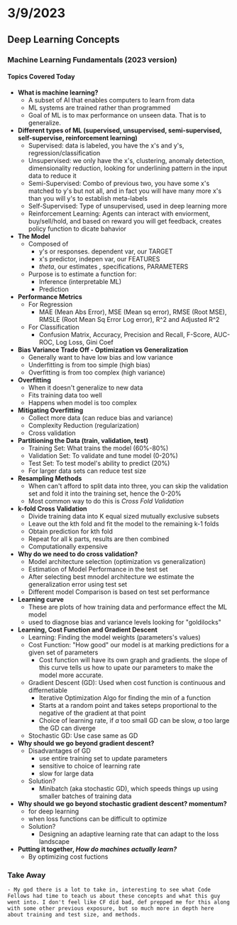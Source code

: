 # 3/9/2023

## Deep Learning Concepts

### Machine Learning Fundamentals (2023 version)

#### Topics Covered Today

- **What is machine learning?**
    - A subset of AI that enables computers to learn from data
    - ML systems are trained rather than programmed
    - Goal of ML is to max performance on unseen data. That is to generalize.
- **Different types of ML (supervised, unsupervised, semi-supervised, self-supervise, reinforcement learning)**
    - Supervised: data is labeled, you have the x's and y's, regression/classification
    - Unsupervised: we only have the x's, clustering, anomaly detection, dimensionality reduction, looking for underlining pattern in the input data to reduce it
    - Semi-Supervised: Combo of previous two, you have some x's matched to y's but not all, and in fact you will have many more x's than you will y's to establish meta-labels
    - Self-Supervised: Type of unsupervised, used in deep learning more
    - Reinforcement Learning: Agents can interact with enviorment, buy/sell/hold, and based on reward you will get feedback, creates policy function to dicate bahavior
- **The Model**
    - Composed of
        - y's or responses. dependent var, our TARGET
        - x's predictor, indepen var, our FEATURES
        - _theta_, our estimates , specifications, PARAMETERS
    - Purpose is to estimate a function for:
        - Inference (interpretable ML)
        - Prediction
- **Performance Metrics**
    - For Regression
        - MAE (Mean Abs Error), MSE (Mean sq error), RMSE (Root MSE), RMSLE (Root Mean Sq Error Log error), R^2 and Adjusted R^2
    - For Classification
        - Confusion Matrix, Accuracy, Precision and Recall, F-Score, AUC-ROC, Log Loss, Gini Coef
- **Bias Variance Trade Off - Optimization vs Generalization**
    - Generally want to have low bias and low variance
    - Underfitting is from too simple (high bias)
    - Overfitting is from too complex (high variance)
- **Overfitting**
    - When it doesn't generalize to new data
    - Fits training data too well
    - Happens when model is too complex
- **Mitigating Overfitting**
    - Collect more data (can reduce bias and variance)
    - Complexity Reduction (regularization)
    - Cross validation
- **Partitioning the Data (train, validation, test)**
    - Training Set: What trains the model (60%-80%)
    - Validation Set: To validate and tune model (0-20%)
    - Test Set: To test model's ability to predict (20%)
    - For larger data sets can reduce test size
- **Resampling Methods**
    - When can't afford to split data into three, you can skip the validation set and fold it into the training set, hence the 0-20% 
    - Most common way to do this is _Cross Fold Validation_
- **k-fold Cross Validation**
    - Divide training data into K equal sized mutually exclusive subsets
    - Leave out the kth fold and fit the model to the remaining k-1 folds
    - Obtain prediction for kth fold
    - Repeat for all k parts, results are then combined
    - Computationally expensive
- **Why do we need to do cross validation?**
    - Model architecture selection (optimization vs generalization)
    - Estimation of Model Performance in the test set
    - After selecting best mnodel architecture we estimate the generalization error using test set
    - Different model Comparison is based on test set performance
- **Learning curve**
    - These are plots of how training data and performance effect the ML model
    - used to diagnose bias and variance levels looking for "goldilocks"
- **Learning, Cost Function and Gradient Descent**
    - Learning: Finding the model weights (parameters's values)
    - Cost Function: "How good" our model is at marking predictions for a given set of parameters
        - Cost function will have its own graph and gradients. the slope of this curve tells us how to upate our parameters to make the model more accurate.
    - Gradient Descent (GD): Used when cost function is continuous and differnetiable
        - Iterative Optimization Algo for finding the min of a function
        - Starts at a random point and takes seteps proportional to the negative of the gradient at that point
        - Choice of learning rate, if _a_ too small GD can be slow, _a_ too large the GD can diverge
    - Stochastic GD: Use case same as GD
- **Why should we go beyond gradient descent?**
    - Disadvantages of GD
        - use entire training set to update parameters
        - sensitive to choice of learning rate
        - slow for large data
    - Solution?
        - Minibatch (aka stochastic GD), which speeds things up using smaller batches of training data
- **Why should we go beyond stochastic gradient descent? momentum?**
    - for deep learning
    - when loss functions can be difficult to optimize
    - Solution?
        - Designing an adaptive learning rate that can adapt to the loss landscape
- **Putting it together, _How do machines actually learn?_**
    - By optimizing cost fuctions
  
### Take Away
    - My god there is a lot to take in, interesting to see what Code Fellows had time to teach us about these concepts and what this guy went into. I don't feel like CF did bad, def prepped me for this along with some other previous exposure, but so much more in depth here about training and test size, and methods. 